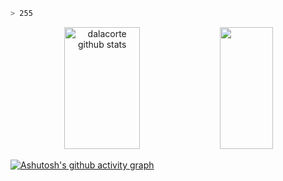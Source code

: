 ```sh
> 255
```

<div align="center">  
  <img width="49%" height="195px" src="https://github-readme-stats.vercel.app/api?username=dalacorte&show_icons=true&count_private=true&hide_border=true&title_color=5d5167&icon_color=5d5167&text_color=c9d1d9&bg_color=0d1117" alt="dalacorte github stats" /> 
  <img width="41%" height="195px" src="https://github-readme-stats.vercel.app/api/top-langs/?username=dalacorte&hide=css,typescript&layout=compact&hide_border=true&title_color=5d5167&text_color=ff91a4&bg_color=0d1117" />
</div>

[![Ashutosh's github activity graph](https://github-readme-activity-graph.vercel.app/graph?username=dalacorte&bg_color=000000&color=5d5167&line=5d5167&point=ffffff&area=true&hide_border=true)](https://github.com/ashutosh00710/github-readme-activity-graph)
